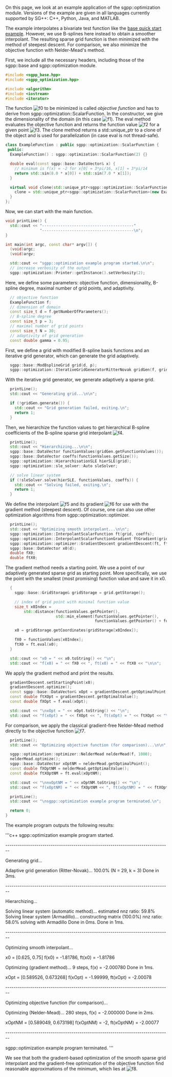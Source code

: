 On this page, we look at an example application of the sgpp::optimization module.
Versions of the example are given in all languages
currently supported by SG++: C++, Python, Java, and MATLAB.

The example interpolates a bivariate test function like the [base quick start example](https://github.com/SGpp/SGpp/wiki/Base-quick-start-(C%E2%81%BA%E2%81%BA)).
However, we use B-splines here instead to obtain a smoother interpolant.
The resulting sparse grid function is then minimized with the method of steepest descent.
For comparison, we also minimize the objective function with Nelder-Mead's method.

First, we include all the necessary headers, including those of the sgpp::base and
sgpp::optimization module.

```c++
#include <sgpp_base.hpp>
#include <sgpp_optimization.hpp>

#include <algorithm>
#include <iostream>
#include <iterator>
```

The function ![f0] to be minimized
is called <i>objective function</i> and has to derive from
sgpp::optimization::ScalarFunction.
In the constructor, we give the dimensionality of the domain
(in this case ![f1]).
The eval method evaluates the objective function and returns the function
value ![f2] for a given point ![f3].
The clone method returns a std::unique_ptr to a clone of the object
and is used for parallelization (in case eval is not thread-safe).

```c++
class ExampleFunction : public sgpp::optimization::ScalarFunction {
 public:
  ExampleFunction() : sgpp::optimization::ScalarFunction(2) {}

  double eval(const sgpp::base::DataVector& x) {
    // minimum is f(x) = -2 for x[0] = 3*pi/16, x[1] = 3*pi/14
    return std::sin(8.0 * x[0]) + std::sin(7.0 * x[1]);
  }

  virtual void clone(std::unique_ptr<sgpp::optimization::ScalarFunction>& clone) const {
    clone = std::unique_ptr<sgpp::optimization::ScalarFunction>(new ExampleFunction(*this));
  }
};
```

Now, we can start with the main function.

```c++
void printLine() {
  std::cout << "----------------------------------------"
               "----------------------------------------\n";
}

int main(int argc, const char* argv[]) {
  (void)argc;
  (void)argv;

  std::cout << "sgpp::optimization example program started.\n\n";
  // increase verbosity of the output
  sgpp::optimization::Printer::getInstance().setVerbosity(2);
```

Here, we define some parameters: objective function, dimensionality,
B-spline degree, maximal number of grid points, and adaptivity.

```c++
  // objective function
  ExampleFunction f;
  // dimension of domain
  const size_t d = f.getNumberOfParameters();
  // B-spline degree
  const size_t p = 3;
  // maximal number of grid points
  const size_t N = 30;
  // adaptivity of grid generation
  const double gamma = 0.95;
```

First, we define a grid with modified B-spline basis functions and
an iterative grid generator, which can generate the grid adaptively.

```c++
  sgpp::base::ModBsplineGrid grid(d, p);
  sgpp::optimization::IterativeGridGeneratorRitterNovak gridGen(f, grid, N, gamma);
```

With the iterative grid generator, we generate adaptively a sparse grid.

```c++
  printLine();
  std::cout << "Generating grid...\n\n";

  if (!gridGen.generate()) {
    std::cout << "Grid generation failed, exiting.\n";
    return 1;
  }
```

Then, we hierarchize the function values to get hierarchical B-spline
coefficients of the B-spline sparse grid interpolant
![f4].

```c++
  printLine();
  std::cout << "Hierarchizing...\n\n";
  sgpp::base::DataVector functionValues(gridGen.getFunctionValues());
  sgpp::base::DataVector coeffs(functionValues.getSize());
  sgpp::optimization::HierarchisationSLE hierSLE(grid);
  sgpp::optimization::sle_solver::Auto sleSolver;

  // solve linear system
  if (!sleSolver.solve(hierSLE, functionValues, coeffs)) {
    std::cout << "Solving failed, exiting.\n";
    return 1;
  }
```

We define the interpolant ![f5] and its gradient
![f6] for use with the gradient method (steepest descent).
Of course, one can also use other optimization algorithms from
sgpp::optimization::optimizer.

```c++
  printLine();
  std::cout << "Optimizing smooth interpolant...\n\n";
  sgpp::optimization::InterpolantScalarFunction ft(grid, coeffs);
  sgpp::optimization::InterpolantScalarFunctionGradient ftGradient(grid, coeffs);
  sgpp::optimization::optimizer::GradientDescent gradientDescent(ft, ftGradient);
  sgpp::base::DataVector x0(d);
  double fX0;
  double ftX0;
```

The gradient method needs a starting point.
We use a point of our adaptively generated sparse grid as starting point.
More specifically, we use the point with the smallest
(most promising) function value and save it in x0.

```c++
  {
    sgpp::base::GridStorage& gridStorage = grid.getStorage();

    // index of grid point with minimal function value
    size_t x0Index =
        std::distance(functionValues.getPointer(),
                      std::min_element(functionValues.getPointer(),
                                       functionValues.getPointer() + functionValues.getSize()));

    x0 = gridStorage.getCoordinates(gridStorage[x0Index]);

    fX0 = functionValues[x0Index];
    ftX0 = ft.eval(x0);
  }

  std::cout << "x0 = " << x0.toString() << "\n";
  std::cout << "f(x0) = " << fX0 << ", ft(x0) = " << ftX0 << "\n\n";
```

We apply the gradient method and print the results.

```c++
  gradientDescent.setStartingPoint(x0);
  gradientDescent.optimize();
  const sgpp::base::DataVector& xOpt = gradientDescent.getOptimalPoint();
  const double ftXOpt = gradientDescent.getOptimalValue();
  const double fXOpt = f.eval(xOpt);

  std::cout << "\nxOpt = " << xOpt.toString() << "\n";
  std::cout << "f(xOpt) = " << fXOpt << ", ft(xOpt) = " << ftXOpt << "\n\n";
```

For comparison, we apply the classical gradient-free Nelder-Mead method
directly to the objective function ![f7].

```c++
  printLine();
  std::cout << "Optimizing objective function (for comparison)...\n\n";

  sgpp::optimization::optimizer::NelderMead nelderMead(f, 1000);
  nelderMead.optimize();
  sgpp::base::DataVector xOptNM = nelderMead.getOptimalPoint();
  const double fXOptNM = nelderMead.getOptimalValue();
  const double ftXOptNM = ft.eval(xOptNM);

  std::cout << "\nnxOptNM = " << xOptNM.toString() << "\n";
  std::cout << "f(xOptNM) = " << fXOptNM << ", ft(xOptNM) = " << ftXOptNM << "\n\n";

  printLine();
  std::cout << "\nsgpp::optimization example program terminated.\n";

  return 0;
}
```

The example program outputs the following results:

'''c++
sgpp::optimization example program started.

\-\-\-\-\-\-\-\-\-\-\-\-\-\-\-\-\-\-\-\-\-\-\-\-\-\-\-\-\-\-\-\-\-\-\-\-\-\-\-\-\-\-\-\-\-\-\-\-\-\-\-\-\-\-\-\-\-\-\-\-\-\-\-\-\-\-\-\-\-\-\-\-\-\-\-\-\-\-\-\-

Generating grid...

Adaptive grid generation (Ritter-Novak)...
    100.0% (N = 29, k = 3)
Done in 3ms.

\-\-\-\-\-\-\-\-\-\-\-\-\-\-\-\-\-\-\-\-\-\-\-\-\-\-\-\-\-\-\-\-\-\-\-\-\-\-\-\-\-\-\-\-\-\-\-\-\-\-\-\-\-\-\-\-\-\-\-\-\-\-\-\-\-\-\-\-\-\-\-\-\-\-\-\-\-\-\-\-

Hierarchizing...

Solving linear system (automatic method)...
    estimated nnz ratio: 59.8% 
    Solving linear system (Armadillo)...
        constructing matrix (100.0%)
        nnz ratio: 58.0%
        solving with Armadillo
    Done in 0ms.
Done in 1ms.

\-\-\-\-\-\-\-\-\-\-\-\-\-\-\-\-\-\-\-\-\-\-\-\-\-\-\-\-\-\-\-\-\-\-\-\-\-\-\-\-\-\-\-\-\-\-\-\-\-\-\-\-\-\-\-\-\-\-\-\-\-\-\-\-\-\-\-\-\-\-\-\-\-\-\-\-\-\-\-\-

Optimizing smooth interpolant...

x0 = [0.625, 0.75]
f(x0) = -1.81786, ft(x0) = -1.81786

Optimizing (gradient method)...
    9 steps, f(x) = -2.000780
Done in 1ms.

xOpt = [0.589526, 0.673268]
f(xOpt) = -1.99999, ft(xOpt) = -2.00078

\-\-\-\-\-\-\-\-\-\-\-\-\-\-\-\-\-\-\-\-\-\-\-\-\-\-\-\-\-\-\-\-\-\-\-\-\-\-\-\-\-\-\-\-\-\-\-\-\-\-\-\-\-\-\-\-\-\-\-\-\-\-\-\-\-\-\-\-\-\-\-\-\-\-\-\-\-\-\-\-

Optimizing objective function (for comparison)...

Optimizing (Nelder-Mead)...
    280 steps, f(x) = -2.000000
Done in 2ms.

xOptNM = [0.589049, 0.673198]
f(xOptNM) = -2, ft(xOptNM) = -2.00077

\-\-\-\-\-\-\-\-\-\-\-\-\-\-\-\-\-\-\-\-\-\-\-\-\-\-\-\-\-\-\-\-\-\-\-\-\-\-\-\-\-\-\-\-\-\-\-\-\-\-\-\-\-\-\-\-\-\-\-\-\-\-\-\-\-\-\-\-\-\-\-\-\-\-\-\-\-\-\-\-

sgpp::optimization example program terminated.
'''

We see that both the gradient-based optimization of the smooth sparse grid
interpolant and the gradient-free optimization of the objective function
find reasonable approximations of the minimum, which lies at
![f8].

[f0]: http://chart.apis.google.com/chart?cht=tx&chl=f:%20%5B0%2C%201%5D%5Ed%20%5Cto%20%5Cmathbb%7BR%7D
[f1]: http://chart.apis.google.com/chart?cht=tx&chl=d%20%3D%202
[f2]: http://chart.apis.google.com/chart?cht=tx&chl=f%28%5Cvec%7Bx%7D%29
[f3]: http://chart.apis.google.com/chart?cht=tx&chl=%5Cvec%7Bx%7D%20%5Cin%20%5B0%2C%201%5D%5Ed
[f4]: http://chart.apis.google.com/chart?cht=tx&chl=%5Ctilde%7Bf%7D:%20%5B0%2C%201%5D%5Ed%20%5Cto%20%5Cmathbb%7BR%7D
[f5]: http://chart.apis.google.com/chart?cht=tx&chl=%5Ctilde%7Bf%7D
[f6]: http://chart.apis.google.com/chart?cht=tx&chl=%5Cnabla%5Ctilde%7Bf%7D
[f7]: http://chart.apis.google.com/chart?cht=tx&chl=f
[f8]: http://chart.apis.google.com/chart?cht=tx&chl=%283%5Cpi/16%2C%203%5Cpi/14%29%20%5Capprox%20%280.58904862%2C%200.67319843%29